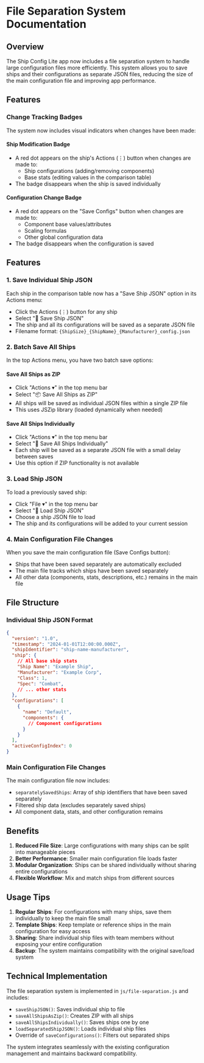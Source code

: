 # File Separation System Documentation

## Overview

The Ship Config Lite app now includes a file separation system to handle large configuration files more efficiently. This system allows you to save ships and their configurations as separate JSON files, reducing the size of the main configuration file and improving app performance.

## Features

### Change Tracking Badges
The system now includes visual indicators when changes have been made:

#### Ship Modification Badge
- A red dot appears on the ship's Actions (⋮) button when changes are made to:
  - Ship configurations (adding/removing components)
  - Base stats (editing values in the comparison table)
- The badge disappears when the ship is saved individually

#### Configuration Change Badge  
- A red dot appears on the "Save Configs" button when changes are made to:
  - Component base values/attributes
  - Scaling formulas
  - Other global configuration data
- The badge disappears when the configuration is saved

## Features

### 1. Save Individual Ship JSON
Each ship in the comparison table now has a "Save Ship JSON" option in its Actions menu:
- Click the Actions (⋮) button for any ship
- Select "💾 Save Ship JSON"
- The ship and all its configurations will be saved as a separate JSON file
- Filename format: `{ShipSize}_{ShipName}_{Manufacturer}_config.json`

### 2. Batch Save All Ships
In the top Actions menu, you have two batch save options:

#### Save All Ships as ZIP
- Click "Actions ▾" in the top menu bar
- Select "📦 Save All Ships as ZIP"
- All ships will be saved as individual JSON files within a single ZIP file
- This uses JSZip library (loaded dynamically when needed)

#### Save All Ships Individually
- Click "Actions ▾" in the top menu bar
- Select "💾 Save All Ships Individually"
- Each ship will be saved as a separate JSON file with a small delay between saves
- Use this option if ZIP functionality is not available

### 3. Load Ship JSON
To load a previously saved ship:
- Click "File ▾" in the top menu bar
- Select "🚢 Load Ship JSON"
- Choose a ship JSON file to load
- The ship and its configurations will be added to your current session

### 4. Main Configuration File Changes
When you save the main configuration file (Save Configs button):
- Ships that have been saved separately are automatically excluded
- The main file tracks which ships have been saved separately
- All other data (components, stats, descriptions, etc.) remains in the main file

## File Structure

### Individual Ship JSON Format
```json
{
  "version": "1.0",
  "timestamp": "2024-01-01T12:00:00.000Z",
  "shipIdentifier": "ship-name-manufacturer",
  "ship": {
    // All base ship stats
    "Ship Name": "Example Ship",
    "Manufacturer": "Example Corp",
    "Class": 1,
    "Spec": "Combat",
    // ... other stats
  },
  "configurations": [
    {
      "name": "Default",
      "components": {
        // Component configurations
      }
    }
  ],
  "activeConfigIndex": 0
}
```

### Main Configuration File Changes
The main configuration file now includes:
- `separatelySavedShips`: Array of ship identifiers that have been saved separately
- Filtered ship data (excludes separately saved ships)
- All component data, stats, and other configuration remains

## Benefits

1. **Reduced File Size**: Large configurations with many ships can be split into manageable pieces
2. **Better Performance**: Smaller main configuration file loads faster
3. **Modular Organization**: Ships can be shared individually without sharing entire configurations
4. **Flexible Workflow**: Mix and match ships from different sources

## Usage Tips

1. **Regular Ships**: For configurations with many ships, save them individually to keep the main file small
2. **Template Ships**: Keep template or reference ships in the main configuration for easy access
3. **Sharing**: Share individual ship files with team members without exposing your entire configuration
4. **Backup**: The system maintains compatibility with the original save/load system

## Technical Implementation

The file separation system is implemented in `js/file-separation.js` and includes:
- `saveShipJSON()`: Saves individual ship to file
- `saveAllShipsAsZip()`: Creates ZIP with all ships
- `saveAllShipsIndividually()`: Saves ships one by one
- `loadSeparatedShipJSON()`: Loads individual ship files
- Override of `saveConfigurations()`: Filters out separated ships

The system integrates seamlessly with the existing configuration management and maintains backward compatibility. 